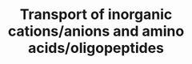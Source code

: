 ---
annotations:
- type: Pathway Ontology
  value: transport pathway
authors:
- MaintBot
- Khanspers
- ReactomeTeam
- Anwesha
description: 'Teleologically, one might argue that inorganic cation and anion transport
  would be evolutionarily among the oldest transport functions. Eight families comprise
  the group that transports exclusively inorganic cations and anions across membranes
  : SLC4 plays a pivotal role in mediating Na+ - and/or Cl- -dependent transport of
  basic anions [e.g. HCO3-, (CO3)2-] in various tissues and cell types (in addition
  to pH regulation, specific members of this family also contribute to vectorial trans-epithelial
  base transport in several organ systems including the kidney, pancreas, and eye)
  (Pushkin A and Kurtz I, 2006);  SLC8 is a group of Na+/Ca2+ exchangers (SLC8A1 is
  involved in cardiac contractility) (Quednau BD et al, 2004); SLC24 is a group of
  Na+/Ca2+ or Na+/K+ exchangers (Altimimi HF and Schnetkamp PP, 2007); SLC9 comprises
  Na+/H+ exchanger proteins involved in the electroneutral exchange of sodium ion
  and protons (Orlowski J and Grinstein S, 2004); SLC12 functions as Na+, K+ and Cl-
  ion electroneutral symporters (Hebert SC et al, 2004); SLC26 is the trans-epithelial
  multifunctional anion (e.g. sulfate, oxalate, HCO-, Cl-) exchanger family, important
  in cartilage development, production of thyroid hormone, sound amplification in
  the cochlea etc (Sindic A et al, 2007; Dorwart MR et al, 2008; Ashmore J, 2008).
  SLC34 is an important Type II Na+/(HPO4)2- symporter (Forster IC et al, 2006; Virkki
  LV et al, 2007); SLC20 was originally identified as a viral receptor, and functions
  as a Type III Na+/(H2PO4)- symporter (Collins JF et al, 2004; Virkki LV et al, 2007).
  Eight  SLC gene families are involved in the transport of amino acids and oligopeptides.  View
  original pathway at [http://www.reactome.org/PathwayBrowser/#DIAGRAM=425393 Reactome].'
last-edited: 2021-01-25
organisms:
- Homo sapiens
redirect_from:
- /index.php/Pathway:WP1936
- /instance/WP1936
schema-jsonld:
- '@context': https://schema.org/
  '@id': https://wikipathways.github.io/pathways/WP1936.html
  '@type': Dataset
  creator:
    '@type': Organization
    name: WikiPathways
  description: 'Teleologically, one might argue that inorganic cation and anion transport
    would be evolutionarily among the oldest transport functions. Eight families comprise
    the group that transports exclusively inorganic cations and anions across membranes
    : SLC4 plays a pivotal role in mediating Na+ - and/or Cl- -dependent transport
    of basic anions [e.g. HCO3-, (CO3)2-] in various tissues and cell types (in addition
    to pH regulation, specific members of this family also contribute to vectorial
    trans-epithelial base transport in several organ systems including the kidney,
    pancreas, and eye) (Pushkin A and Kurtz I, 2006);  SLC8 is a group of Na+/Ca2+
    exchangers (SLC8A1 is involved in cardiac contractility) (Quednau BD et al, 2004);
    SLC24 is a group of Na+/Ca2+ or Na+/K+ exchangers (Altimimi HF and Schnetkamp
    PP, 2007); SLC9 comprises Na+/H+ exchanger proteins involved in the electroneutral
    exchange of sodium ion and protons (Orlowski J and Grinstein S, 2004); SLC12 functions
    as Na+, K+ and Cl- ion electroneutral symporters (Hebert SC et al, 2004); SLC26
    is the trans-epithelial multifunctional anion (e.g. sulfate, oxalate, HCO-, Cl-)
    exchanger family, important in cartilage development, production of thyroid hormone,
    sound amplification in the cochlea etc (Sindic A et al, 2007; Dorwart MR et al,
    2008; Ashmore J, 2008). SLC34 is an important Type II Na+/(HPO4)2- symporter (Forster
    IC et al, 2006; Virkki LV et al, 2007); SLC20 was originally identified as a viral
    receptor, and functions as a Type III Na+/(H2PO4)- symporter (Collins JF et al,
    2004; Virkki LV et al, 2007). Eight  SLC gene families are involved in the transport
    of amino acids and oligopeptides.  View original pathway at [http://www.reactome.org/PathwayBrowser/#DIAGRAM=425393
    Reactome].'
  keywords:
  - 'L-Arg '
  - I-
  - SLC6A15
  - 'SLC9A5 '
  - SLC6A18
  - 'SLC7A10 '
  - 'SLC12A4 '
  - L-Pro
  - L-Glu
  - SLC12A1,2
  - PHT cotransporters
  - 'SLC4A2 '
  - CySS-
  - SLC36A1
  - 'SLC4A5 '
  - 'SLC7A5 '
  - SLC26A1,2
  - SLC9A7/8
  - SLC6A12
  - 'SLC20A1 '
  - 'SLC9A2 '
  - 'L-Pro '
  - SLC6A14 ligands
  - 'SLC9A8 '
  - 'D-Asp '
  - 'b-Ala '
  - 'Cys '
  - 'SLC4A9 '
  - AHCYL2
  - 'SLC9A7 '
  - 'SLC3A1 '
  - (BGT-1)
  - SLC12A3
  - 'L-Lys '
  - SLC7A5:SLC3A2
  - SLC7A2-2
  - 'methylArg '
  - ligands of SLC38A4
  - ligands of SLC7A8
  - SLC5A5
  - Neu5Ac
  - L-Thr
  - ligands of SLC36A1
  - SLC24A6
  - SLC9A6,7
  - 'TAU '
  - K+
  - 'PYR '
  - ligands of SLC38A3
  - SLC38A5
  - SLC34A1,2
  - SRI
  - ligands of SLC16A10
  - transported by
  - 'L-Orn '
  - 'NCA '
  - 'SLC25A22 '
  - Di-peptides/tri-peptides
  - 'L-Glu '
  - CALM1
  - 'SLC15A3 '
  - HCO3-
  - 'SLC26A3 '
  - 'SLC1A3 '
  - 'L-His '
  - acids
  - SLC1A4
  - 'SLC9A4 '
  - SLC38A4
  - ligands of SLC38A5
  - 'SLC15A1 '
  - L-Glu,L-Asp,D-Asp
  - Cys
  - SLC5A12
  - ligands of SLC6A15
  - 'D-Ser '
  - 'BUT '
  - SLC26A11
  - 'SLC8A3 '
  - 'SLC15A2 '
  - SLC24A5
  - PEPT cotransporters
  - SLC12A4,5,6,7
  - L-Cys
  - 'SLC9A3 '
  - Li+
  - SLC36A2
  - 'L-Trp '
  - 'L-Thr '
  - alanine, serine,
  - 'L-Cys '
  - SLC16A10
  - Type III Na+/Pi
  - SLC17A1
  - SLC7A10:SLC3A2
  - ligands of SLC38A1
  - SLC6A14
  - 'L-Gln '
  - 'SLC34A2 '
  - 'SLC26A2 '
  - 'L-Asp '
  - SLC26A4
  - 'SLC1A1 '
  - SLC7A1
  - L-Gln
  - SLC9A9
  - monocarboxylates
  - cysteine
  - SLC43A1
  - ligands of SLC6A12
  - 'LACT '
  - ligands of SLC38A2
  - 'SLC4A7 '
  - L-Ala
  - 'SLC12A7 '
  - 'SLC8A2 '
  - SLC1A1-3,6,7
  - exchanger proteins
  - 'homoArg '
  - 'dipeptide '
  - 'SLC12A1 '
  - SLC24A1-4
  - SLC7A2-1
  - AdoHcy
  - 'SLC7A8 '
  - SLC25A29 substrates
  - 'SLC12A6 '
  - neutral amino acids
  - Histidine/di-peptides
  - SLC38A3
  - H+
  - SLC26 chloride
  - SLC4A5,7,9
  - SLC9A1-5
  - SLC43A2
  - 'L-Phe '
  - 'SLC15A4 '
  - SLC8A1,2,3
  - L-Arg
  - SLC1A5
  - 'SLC24A2(59-661) '
  - 'SLC4A8 '
  - L-Ser
  - 'L-Leu '
  - L-Arg, CySS-, L-Lys
  - SLC32A1
  - Cl-
  - 'SLC17A7 '
  - transporters
  - SLC25A10
  - 'CH3COO- '
  - and SLC43A2
  - 'SLC26A1 '
  - SLC25A29
  - 'L-Asn '
  - SLC26A3,6
  - threonine, or
  - LACT, PYR, NCA
  - Gly, L-Pro
  - 'SLC7A9 '
  - heterodimer
  - 'DAB '
  - 'SLC1A6 '
  - SLC7A6:SLC3A2
  - 'tripeptide '
  - Na+-driven Cl-/HCO3-
  - SLC17A6,7,8
  - 'SLC7A7 '
  - 'SLC4A1 '
  - 'HPRO '
  - 'Gly '
  - Ca2+
  - 'BET '
  - SLC6A20
  - SLC25A18,A22
  - 'SLC25A18 '
  - SLC5A8
  - 'SLC24A3 '
  - SLC7A3
  - 'GABA '
  - 'D-Ala '
  - 'SLC9A1 '
  - 'SLC9A6 '
  - 'SLC12A2 '
  - 'SLC8A1 '
  - SLC7A7:SLC3A2
  - 'CySS- '
  - L-Arg, L-Lys, L-Orn
  - SLC38A1
  - SLC4A1,2,3
  - Gly
  - Pi
  - 'SLC17A6 '
  - L-Leu
  - SLC6A6
  - ligands of SLC6A6
  - cotransporters
  - 'SLC4A10 '
  - SLC34A3
  - SLC7A9:SLC3A1
  - SLC25A26
  - 'SLC1A7 '
  - 'SLC17A8 '
  - 'SLC1A2 '
  - Na+
  - MAL
  - 'SLC26A7 '
  - SO4(2-)
  - SLC6A19
  - 'SLC7A6 '
  - 'L-Ile '
  - 'EtCOO- or C2H5COO- '
  - 'SLC4A3 '
  - ligands of SLC7A10
  - 'L-Tyr '
  - ligands of SLC7A5
  - SLC4A4
  - 'SLC26A9 '
  - 'L-Val '
  - 'L-Ala '
  - 'SLC20A2 '
  - 'SLC34A1 '
  - SLC38A2
  - SLC36A4
  - 'SLC24A4 '
  - CTNS
  - SLC17A5
  - 'SLC24A1 '
  - 'SLC12A5 '
  - 'SLC26A6 '
  - 'L-Met '
  - 'SLC3A2 '
  - ligands of SLC43A1
  - SLC7A8:SLC3A2
  - 'SLC7A11 '
  - SLC7A11:SLC3A2
  - 'L-Ser '
  - AdoMet
  - Inhibitory amino
  license: CC0
  name: Transport of inorganic cations/anions and amino acids/oligopeptides
seo: CreativeWork
title: Transport of inorganic cations/anions and amino acids/oligopeptides
wpid: WP1936
---